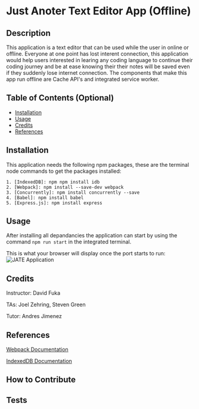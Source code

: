 # Just Anoter Text Editor App (Offline)

## Description

This application is a text editor that can be used while the user in online or offline. Everyone at one point has lost interent connection, this application would help users interested in learing any coding language to continue their coding journey and be at ease knowing their their notes will be saved even if they suddenly lose internet connection. The components that make this app run offline are Cache API's and integrated service worker. 

## Table of Contents (Optional)

- [Installation](#installation)
- [Usage](#usage)
- [Credits](#credits)
- [References](#credits)

## Installation

This application needs the following npm packages, these are the terminal node commands to get the packages installed:  
```
1. [IndexedDB]: npm npm install idb 
2. [Webpack]: npm install --save-dev webpack 
3. [Concurrently]: npm install concurrently --save
4. [Babel]: npm install babel
5. [Express.js]: npm install express
```

## Usage

After installing all depandancies the application can start by using the command
```npm run start``` in the integrated terminal. 

This is what your browser will display once the port starts to run: 
![JATE Application](./Assets/Screenshot%202023-10-31.jpg)

## Credits

Instructor: David Fuka

TAs: Joel Zehring, Steven Green

Tutor: Andres Jimenez

## References

[Webpack Documentation](https://webpack.js.org/guides/getting-started/)

[IndexedDB Documentation](https://www.npmjs.com/package/idb)

## How to Contribute

## Tests